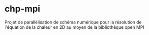 # chp-mpi
Projet de parallélisation de schéma numérique pour la résolution de l'équation de la chaleur en 2D au moyen de la bibliothèque open MPI  
